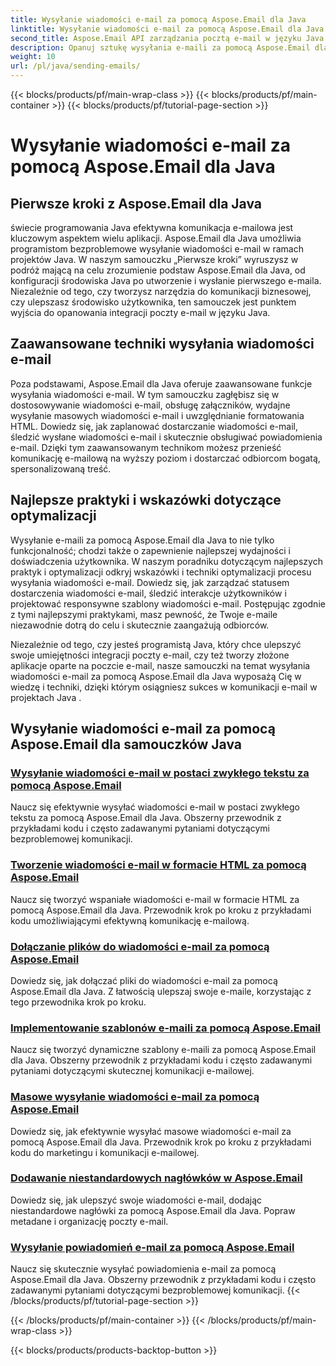 ```yaml
---
title: Wysyłanie wiadomości e-mail za pomocą Aspose.Email dla Java
linktitle: Wysyłanie wiadomości e-mail za pomocą Aspose.Email dla Java
second_title: Aspose.Email API zarządzania pocztą e-mail w języku Java
description: Opanuj sztukę wysyłania e-maili za pomocą Aspose.Email dla Java dzięki tym obszernym samouczkom. Naucz się tworzyć i wysyłać e-maile bez wysiłku.
weight: 10
url: /pl/java/sending-emails/
---
```


{{< blocks/products/pf/main-wrap-class >}}
{{< blocks/products/pf/main-container >}}
{{< blocks/products/pf/tutorial-page-section >}}

# Wysyłanie wiadomości e-mail za pomocą Aspose.Email dla Java



## Pierwsze kroki z Aspose.Email dla Java

świecie programowania Java efektywna komunikacja e-mailowa jest kluczowym aspektem wielu aplikacji. Aspose.Email dla Java umożliwia programistom bezproblemowe wysyłanie wiadomości e-mail w ramach projektów Java. W naszym samouczku „Pierwsze kroki” wyruszysz w podróż mającą na celu zrozumienie podstaw Aspose.Email dla Java, od konfiguracji środowiska Java po utworzenie i wysłanie pierwszego e-maila. Niezależnie od tego, czy tworzysz narzędzia do komunikacji biznesowej, czy ulepszasz środowisko użytkownika, ten samouczek jest punktem wyjścia do opanowania integracji poczty e-mail w języku Java.

## Zaawansowane techniki wysyłania wiadomości e-mail

Poza podstawami, Aspose.Email dla Java oferuje zaawansowane funkcje wysyłania wiadomości e-mail. W tym samouczku zagłębisz się w dostosowywanie wiadomości e-mail, obsługę załączników, wydajne wysyłanie masowych wiadomości e-mail i uwzględnianie formatowania HTML. Dowiedz się, jak zaplanować dostarczanie wiadomości e-mail, śledzić wysłane wiadomości e-mail i skutecznie obsługiwać powiadomienia e-mail. Dzięki tym zaawansowanym technikom możesz przenieść komunikację e-mailową na wyższy poziom i dostarczać odbiorcom bogatą, spersonalizowaną treść.

## Najlepsze praktyki i wskazówki dotyczące optymalizacji

Wysyłanie e-maili za pomocą Aspose.Email dla Java to nie tylko funkcjonalność; chodzi także o zapewnienie najlepszej wydajności i doświadczenia użytkownika. W naszym poradniku dotyczącym najlepszych praktyk i optymalizacji odkryj wskazówki i techniki optymalizacji procesu wysyłania wiadomości e-mail. Dowiedz się, jak zarządzać statusem dostarczenia wiadomości e-mail, śledzić interakcje użytkowników i projektować responsywne szablony wiadomości e-mail. Postępując zgodnie z tymi najlepszymi praktykami, masz pewność, że Twoje e-maile niezawodnie dotrą do celu i skutecznie zaangażują odbiorców.

Niezależnie od tego, czy jesteś programistą Java, który chce ulepszyć swoje umiejętności integracji poczty e-mail, czy też tworzy złożone aplikacje oparte na poczcie e-mail, nasze samouczki na temat wysyłania wiadomości e-mail za pomocą Aspose.Email dla Java wyposażą Cię w wiedzę i techniki, dzięki którym osiągniesz sukces w komunikacji e-mail w projektach Java .

## Wysyłanie wiadomości e-mail za pomocą Aspose.Email dla samouczków Java
### [Wysyłanie wiadomości e-mail w postaci zwykłego tekstu za pomocą Aspose.Email](./sending-plain-text-emails/)
Naucz się efektywnie wysyłać wiadomości e-mail w postaci zwykłego tekstu za pomocą Aspose.Email dla Java. Obszerny przewodnik z przykładami kodu i często zadawanymi pytaniami dotyczącymi bezproblemowej komunikacji.
### [Tworzenie wiadomości e-mail w formacie HTML za pomocą Aspose.Email](./creating-html-formatted-emails/)
Naucz się tworzyć wspaniałe wiadomości e-mail w formacie HTML za pomocą Aspose.Email dla Java. Przewodnik krok po kroku z przykładami kodu umożliwiającymi efektywną komunikację e-mailową.
### [Dołączanie plików do wiadomości e-mail za pomocą Aspose.Email](./attaching-files-to-emails-using-aspose-email/)
Dowiedz się, jak dołączać pliki do wiadomości e-mail za pomocą Aspose.Email dla Java. Z łatwością ulepszaj swoje e-maile, korzystając z tego przewodnika krok po kroku.
### [Implementowanie szablonów e-maili za pomocą Aspose.Email](./implementing-email-templates/)
Naucz się tworzyć dynamiczne szablony e-maili za pomocą Aspose.Email dla Java. Obszerny przewodnik z przykładami kodu i często zadawanymi pytaniami dotyczącymi skutecznej komunikacji e-mailowej.
### [Masowe wysyłanie wiadomości e-mail za pomocą Aspose.Email](./bulk-email-sending/)
Dowiedz się, jak efektywnie wysyłać masowe wiadomości e-mail za pomocą Aspose.Email dla Java. Przewodnik krok po kroku z przykładami kodu do marketingu i komunikacji e-mailowej.
### [Dodawanie niestandardowych nagłówków w Aspose.Email](./adding-custom-headers-in-aspose-email/)
Dowiedz się, jak ulepszyć swoje wiadomości e-mail, dodając niestandardowe nagłówki za pomocą Aspose.Email dla Java. Popraw metadane i organizację poczty e-mail.
### [Wysyłanie powiadomień e-mail za pomocą Aspose.Email](./sending-email-notifications/)
Naucz się skutecznie wysyłać powiadomienia e-mail za pomocą Aspose.Email dla Java. Obszerny przewodnik z przykładami kodu i często zadawanymi pytaniami dotyczącymi bezproblemowej komunikacji.
{{< /blocks/products/pf/tutorial-page-section >}}

{{< /blocks/products/pf/main-container >}}
{{< /blocks/products/pf/main-wrap-class >}}

{{< blocks/products/products-backtop-button >}}
